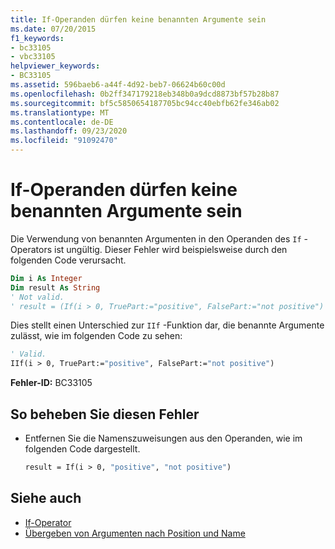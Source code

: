 ```yaml
---
title: If-Operanden dürfen keine benannten Argumente sein
ms.date: 07/20/2015
f1_keywords:
- bc33105
- vbc33105
helpviewer_keywords:
- BC33105
ms.assetid: 596baeb6-a44f-4d92-beb7-06624b60c00d
ms.openlocfilehash: 0b2ff347179218eb348b0a9dcd8873bf57b28b87
ms.sourcegitcommit: bf5c5850654187705bc94cc40ebfb62fe346ab02
ms.translationtype: MT
ms.contentlocale: de-DE
ms.lasthandoff: 09/23/2020
ms.locfileid: "91092470"
---
```

# <a name="if-operands-cannot-be-named-arguments"></a>If-Operanden dürfen keine benannten Argumente sein

Die Verwendung von benannten Argumenten in den Operanden des `If` -Operators ist ungültig. Dieser Fehler wird beispielsweise durch den folgenden Code verursacht.  
  
```vb  
Dim i As Integer  
Dim result As String  
' Not valid.  
' result = (If(i > 0, TruePart:="positive", FalsePart:="not positive")  
```  
  
 Dies stellt einen Unterschied zur `IIf` -Funktion dar, die benannte Argumente zulässt, wie im folgenden Code zu sehen:  
  
```vb  
' Valid.  
IIf(i > 0, TruePart:="positive", FalsePart:="not positive")  
```  
  
 **Fehler-ID:** BC33105  
  
## <a name="to-correct-this-error"></a>So beheben Sie diesen Fehler  
  
- Entfernen Sie die Namenszuweisungen aus den Operanden, wie im folgenden Code dargestellt.  
  
    ```vb  
    result = If(i > 0, "positive", "not positive")  
    ```  
  
## <a name="see-also"></a>Siehe auch

- [If-Operator](../language-reference/operators/if-operator.md)
- [Übergeben von Argumenten nach Position und Name](../programming-guide/language-features/procedures/passing-arguments-by-position-and-by-name.md)
